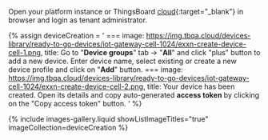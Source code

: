Open your platform instance or ThingsBoard [cloud]({{thingsboardInstanceLink}}){:target="_blank"} in browser and login as tenant administrator.  

{% assign deviceCreation = '
    ===
        image: https://img.tbqa.cloud/devices-library/ready-to-go-devices/iot-gateway-cell-1024/exxn-create-device-cell-1.png,
        title: Go to "<b>Device groups</b>" tab -> "<b>All</b>" and click "plus" button to add a new device. Enter device name, select existing or create a new device profile and click on "<b>Add</b>" button.
    ===
        image: https://img.tbqa.cloud/devices-library/ready-to-go-devices/iot-gateway-cell-1024/exxn-create-device-cell-2.png,
        title: Your device has been created. Open its details and copy auto-generated <b>access token</b> by clicking on the "Copy access token" button.
'
%}

{% include images-gallery.liquid showListImageTitles="true" imageCollection=deviceCreation %}
